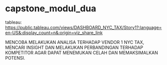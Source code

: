 # capstone_modul_dua

tableau: https://public.tableau.com/views/DASHBOARD_NYC_TAX/Story1?:language=en-US&:display_count=n&:origin=viz_share_link

MENCOBA MELAKUKAN ANALISA TERHADAP VENDOR 1 NYC TAX, MENCARI INSIGHT DAN MELAKUKAN PERBANDINGAN TERHADAP KOMPETITOR AGAR DAPAT MENEMUKAN CELAH DAN MEMAKSIMALKAN POTENSI.
